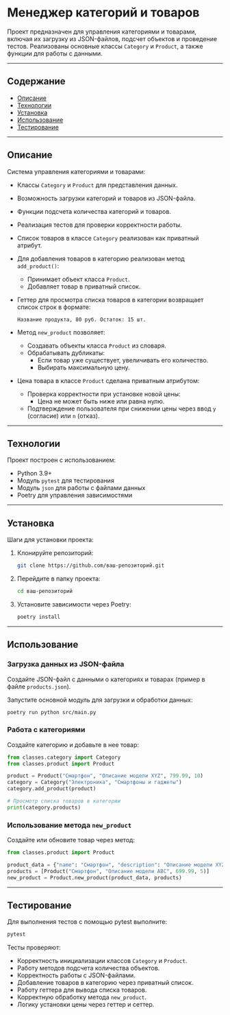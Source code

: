# Менеджер категорий и товаров

Проект предназначен для управления категориями и товарами, включая их загрузку из JSON-файлов, подсчет объектов и проведение тестов. Реализованы основные классы `Category` и `Product`, а также функции для работы с данными.

---

## Содержание

- [Описание](#описание)
- [Технологии](#технологии)
- [Установка](#установка)
- [Использование](#использование)
- [Тестирование](#тестирование)

---

## Описание

Система управления категориями и товарами:

- Классы `Category` и `Product` для представления данных.
- Возможность загрузки категорий и товаров из JSON-файла.
- Функции подсчета количества категорий и товаров.
- Реализация тестов для проверки корректности работы.
- Список товаров в классе `Category` реализован как приватный атрибут.
- Для добавления товаров в категорию реализован метод `add_product()`:
  - Принимает объект класса `Product`.
  - Добавляет товар в приватный список.

- Геттер для просмотра списка товаров в категории возвращает список строк в формате:
  ```
  Название продукта, 80 руб. Остаток: 15 шт.
  ```

- Метод `new_product` позволяет:
  - Создавать объекты класса `Product` из словаря.
  - Обрабатывать дубликаты:
    - Если товар уже существует, увеличивать его количество.
    - Выбирать максимальную цену.

- Цена товара в классе `Product` сделана приватным атрибутом:
  - Проверка корректности при установке новой цены:
    - Цена не может быть ниже или равна нулю.
  - Подтверждение пользователя при снижении цены через ввод `y` (согласие) или `n` (отказ).

---

## Технологии

Проект построен с использованием:

- Python 3.9+
- Модуль `pytest` для тестирования
- Модуль `json` для работы с файлами данных
- Poetry для управления зависимостями

---

## Установка

Шаги для установки проекта:

1. Клонируйте репозиторий:
   ```bash
   git clone https://github.com/ваш-репозиторий.git
   ```

2. Перейдите в папку проекта:
   ```bash
   cd ваш-репозиторий
   ```

3. Установите зависимости через Poetry:
   ```bash
   poetry install
   ```

---

## Использование

### Загрузка данных из JSON-файла
Создайте JSON-файл с данными о категориях и товарах (пример в файле `products.json`).

Запустите основной модуль для загрузки и обработки данных:
```bash
poetry run python src/main.py
```

### Работа с категориями
Создайте категорию и добавьте в нее товар:
```python
from classes.category import Category
from classes.product import Product

product = Product("Смартфон", "Описание модели XYZ", 799.99, 10)
category = Category("Электроника", "Смартфоны и гаджеты")
category.add_product(product)

# Просмотр списка товаров в категории
print(category.products)
```

### Использование метода `new_product`
Создайте или обновите товар через метод:
```python
from classes.product import Product

product_data = {"name": "Смартфон", "description": "Описание модели XYZ", "price": 799.99, "quantity": 10}
products = [Product("Смартфон", "Описание модели ABC", 699.99, 5)]
new_product = Product.new_product(product_data, products)
```

---

## Тестирование

Для выполнения тестов с помощью pytest выполните:
```bash
pytest
```

Тесты проверяют:
- Корректность инициализации классов `Category` и `Product`.
- Работу методов подсчета количества объектов.
- Корректность работы с JSON-файлами.
- Добавление товаров в категорию через приватный список.
- Работу геттера для вывода списка товаров.
- Корректную обработку метода `new_product`.
- Логику установки цены через геттер и сеттер.
